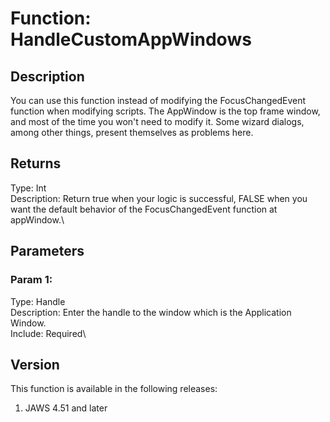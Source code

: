 # Function: HandleCustomAppWindows

## Description

You can use this function instead of modifying the FocusChangedEvent
function when modifying scripts. The AppWindow is the top frame window,
and most of the time you won\'t need to modify it. Some wizard dialogs,
among other things, present themselves as problems here.

## Returns

Type: Int\
Description: Return true when your logic is successful, FALSE when you
want the default behavior of the FocusChangedEvent function at
appWindow.\

## Parameters

### Param 1:

Type: Handle\
Description: Enter the handle to the window which is the Application
Window.\
Include: Required\

## Version

This function is available in the following releases:

1.  JAWS 4.51 and later
